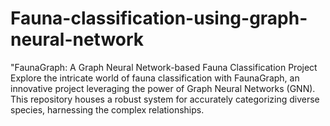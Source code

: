 # Fauna-classification-using-graph-neural-network
"FaunaGraph: A Graph Neural Network-based Fauna Classification Project  Explore the intricate world of fauna classification with FaunaGraph, an innovative project leveraging the power of Graph Neural Networks (GNN). This repository houses a robust system for accurately categorizing diverse species, harnessing the complex relationships.
